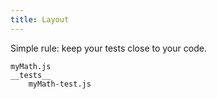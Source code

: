 ```yaml
---
title: Layout
---
```


Simple rule: keep your tests close to your code.

```plain
myMath.js
__tests__
    myMath-test.js
```
